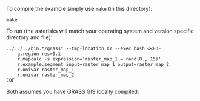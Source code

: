 To compile the example simply use `make` (in this directory):

```shell
make
```

To run (the asterisks will match your operating system and version
specific directory and file):

```shell
../../../bin.*/grass* --tmp-location XY --exec bash <<EOF
    g.region res=0.1
    r.mapcalc -s expression='raster_map_1 = rand(0., 15)'
    r.example.segment input=raster_map_1 output=raster_map_2
    r.univar raster_map_1
    r.univar raster_map_2
EOF
```

Both assumes you have GRASS GIS locally compiled.
